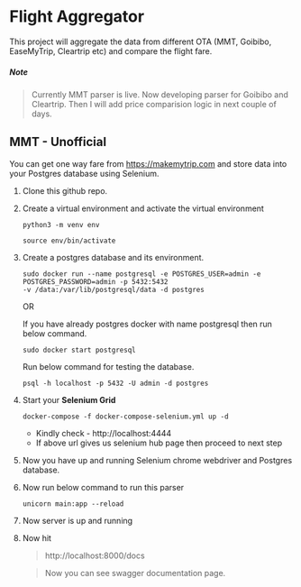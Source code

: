 # Flight Aggregator
This project will aggregate the data from different OTA (MMT, Goibibo, EaseMyTrip, Cleartrip etc) and compare the flight fare.

##### Note 
> Currently MMT parser is live. Now developing parser for Goibibo and Cleartrip. 
  Then I will add price comparision logic in next couple of days.

## MMT - Unofficial
You can get one way fare from https://makemytrip.com and store data into your Postgres database using Selenium.

1. Clone this github repo.
2. Create a virtual environment and activate the virtual environment
   
   ```function test() {console.log("This code will have a copy button to the right of it");}
   python3 -m venv env
   ```
   
   ```function test() {console.log("This code will have a copy button to the right of it");}
   source env/bin/activate
   ```
3. Create a postgres database and its environment.

   ```function test() {console.log("This code will have a copy button to the right of it");}
   sudo docker run --name postgresql -e POSTGRES_USER=admin -e POSTGRES_PASSWORD=admin -p 5432:5432 
   -v /data:/var/lib/postgresql/data -d postgres
   ```
    OR 

    If you have already postgres docker with name postgresql then run below command.
    
    ```function test() {console.log("This code will have a copy button to the right of it");}
    sudo docker start postgresql
    ```
    
    Run below command for testing the database.
    ```function test() {console.log("This code will have a copy button to the right of it");}
    psql -h localhost -p 5432 -U admin -d postgres
    ```
    

4. Start your **Selenium Grid**
    ```function test() {console.log("This code will have a copy button to the right of it");}
   docker-compose -f docker-compose-selenium.yml up -d
   ```
   * Kindly check - http://localhost:4444 
   * If above url gives us selenium hub page then proceed to next step

5. Now you have up and running Selenium chrome webdriver and Postgres database.

6. Now run below command to run this parser
     ```function test() {console.log("This code will have a copy button to the right of it");}
    unicorn main:app --reload  
    ```
7. Now server is up and running
8. Now hit 
   > http://localhost:8000/docs
   
   > Now you can see swagger documentation page.
   
